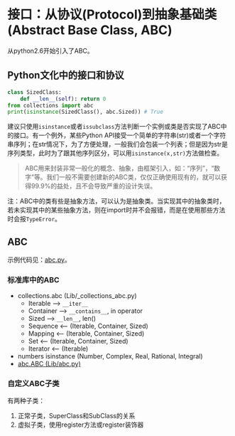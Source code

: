 # 接口：从协议(Protocol)到抽象基础类(Abstract Base Class, ABC)

从python2.6开始引入了ABC。

## Python文化中的接口和协议

```python
class SizedClass:
    def __len__(self): return 0
from collections import abc
print(isinstance(SizedClass(), abc.Sized)) # True
```

建议只使用`isinstance`或者`issubclass`方法判断一个实例或类是否实现了ABC中的接口。有一个例外，某些Python API接受一个简单的字符串(str)或者一个字符串序列；在str情况下，为了方便处理，一般我们会包装一个列表；但是因为str是序列类型，此时为了跟其他序列区分，可以用`isinstance(x,str)`方法做检查。

> ABC用来封装非常一般化的概念、抽象，由框架引入，如：“序列”，“数字”等。我们一般不需要创建新的ABC类，仅仅正确使用现有的，就可以获得99.9%的益处，且不会导致严重的设计失误。

注：ABC中的类有些是抽象方法，可以认为是抽象类。当实现其中的抽象类时，若未实现其中的某些抽象方法，则在import时并不会报错，而是在使用那些方法时会报`TypeError`。

## ABC

示例代码见：[abc.py](abc.py)。

### 标准库中的ABC

- collections.abc (Lib/_collections_abc.py)
  - Iterable  --> `__iter__`
  - Container --> `__contains__`, in operator
  - Sized     --> `__len__`, len()
  - Sequence <-- (Iterable, Container, Sized)
  - Mapping  <-- (Iterable, Container, Sized)
  - Set      <-- (Iterable, Container, Sized)
  - Iterator <-- (Iterable)
- numbers isinstance (Number, Complex, Real, Rational, Integral)
- [abc.ABC (Lib/abc.py)](https://docs.python.org/3/library/abc.html)

### 自定义ABC子类

有两种子类：

1. 正常子类，SuperClass和SubClass的关系
1. 虚拟子类，使用register方法或register装饰器